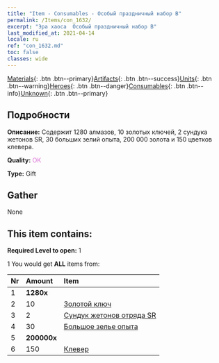 ```yaml
---
title: "Item - Consumables - Особый праздничный набор B"
permalink: /Items/con_1632/
excerpt: "Эра хаоса  Особый праздничный набор B"
last_modified_at: 2021-04-14
locale: ru
ref: "con_1632.md"
toc: false
classes: wide
---
```

 [Materials](/ru/Items/){: .btn .btn--primary}[Artifacts](/ru/Items/Artifacts/){: .btn .btn--success}[Units](/ru/Items/Units/){: .btn .btn--warning}[Heroes](/ru/Items/Heroes/){: .btn .btn--danger}[Consumables](/ru/Items/Consumables/){: .btn .btn--info}[Unknown](/ru/Items/Unknown/){: .btn .btn--primary}

## Подробности
 **Описание:** Содержит 1280 алмазов, 10 золотых ключей, 2 сундука жетонов SR, 30 больших зелий опыта, 200 000 золота и 150 цветков клевера.

 **Quality:** <span style="color: #DA70D6">OK</span>

 **Type:** Gift

## Gather

  None

## This item contains:

 **Required Level to open:** 1

 1 You would get **ALL** items  from:

  | Nr | Amount |     Item    |
  |:---|:-------|:------------|
  | 1 |  **1280x** | <i class="fas fa-gem"/> |  | 
  | 2 | 10 | [Золотой ключ](/ru/Items/con_783/) | 
  | 3 | 2 | [Сундук жетонов отряда SR](/ru/Items/con_1597/) | 
  | 4 | 30 | [Большое зелье опыта](/ru/Items/con_702/) | 
  | 5 |  **200000x** | <i class="fas fa-coins"/> |  | 
  | 6 | 150 | [Клевер](/ru/Items/con_537/) | 

